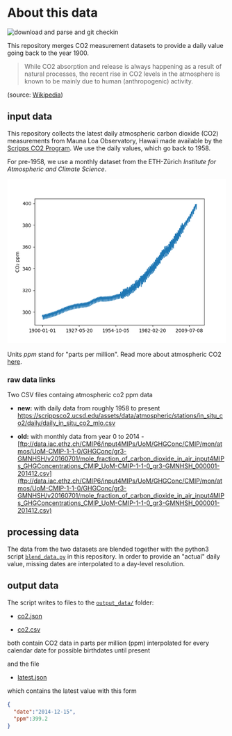 # About this data

![download and parse and git checkin](https://github.com/co2birthdate/dataops/workflows/download%20and%20parse%20and%20git%20checkin/badge.svg?branch=master)

This repository merges CO2 measurement datasets to provide a daily value going back to the year 1900.

> While CO2 absorption and release is always happening as a result of natural processes, the recent rise in CO2 levels in the atmosphere is known to be mainly due to human (anthropogenic) activity.

(source: [Wikipedia](https://en.wikipedia.org/wiki/Carbon_dioxide_in_Earth%27s_atmosphere#Anthropogenic_CO2_emissions))

## input data

This repository collects the latest daily atmospheric carbon dioxide (CO2) measurements from Mauna Loa Observatory, Hawaii made available by the [Scripps CO2 Program](https://scrippsco2.ucsd.edu/data/atmospheric_co2/mlo.html). We use the daily values, which go back to 1958.

For pre-1958, we use a monthly dataset from the ETH-Zürich _Institute for Atmospheric and Climate Science_.

![blended data](https://github.com/co2birthdate/dataops/raw/master/data_availability.png)

Units _ppm_ stand for "parts per million". Read more about atmospheric CO2 [here](https://en.wikipedia.org/wiki/Carbon_dioxide_in_Earth%27s_atmosphere).

### raw data links

Two CSV files containg atmospheric co2 ppm data

+ **new:** with daily data from roughly 1958 to present https://scrippsco2.ucsd.edu/assets/data/atmospheric/stations/in_situ_co2/daily/daily_in_situ_co2_mlo.csv

+ **old:** with monthly data from year 0 to 2014 - [ftp://data.iac.ethz.ch/CMIP6/input4MIPs/UoM/GHGConc/CMIP/mon/atmos/UoM-CMIP-1-1-0/GHGConc/gr3-GMNHSH/v20160701/mole_fraction_of_carbon_dioxide_in_air_input4MIPs_GHGConcentrations_CMIP_UoM-CMIP-1-1-0_gr3-GMNHSH_000001-201412.csv](ftp://data.iac.ethz.ch/CMIP6/input4MIPs/UoM/GHGConc/CMIP/mon/atmos/UoM-CMIP-1-1-0/GHGConc/gr3-GMNHSH/v20160701/mole_fraction_of_carbon_dioxide_in_air_input4MIPs_GHGConcentrations_CMIP_UoM-CMIP-1-1-0_gr3-GMNHSH_000001-201412.csv)

## processing data

The data from the two datasets are blended together with the python3 script [`blend_data.py`](https://github.com/co2birthdate/dataops/blob/master/blend_data.py) in this repository. In order to provide an "actual" daily value, missing dates are interpolated to a day-level resolution.

## output data

The script writes to files to the [`output_data/`](https://github.com/co2birthdate/dataops/tree/master/output_data) folder:

+ [co2.json](https://github.com/co2birthdate/dataops/raw/master/output_data/co2.json)

+ [co2.csv](https://github.com/co2birthdate/dataops/raw/master/output_data/co2.csv)

both contain CO2 data in parts per million (ppm) interpolated for every calendar date for possible birthdates until present

and the file

+ [latest.json](https://raw.githubusercontent.com/co2birthdate/dataops/master/output_data/latest.json)

which contains the latest value with this form

```json
{
  "date":"2014-12-15",
  "ppm":399.2
}
```

<!-- These files are picked up by the [`builder.py`](https://github.com/co2birthdate/website/blob/master/assets/py/builder.py) script in the website repository. -->




